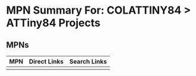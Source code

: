 



# MPN Summary For: COLATTINY84 > ATTiny84 Projects

## MPNs
  

|MPN|Direct Links|Search Links|
| :--- | :--- | :--- |
||||
